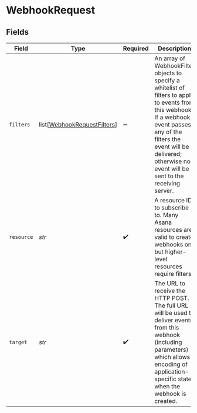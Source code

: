 # WebhookRequest


## Fields

| Field                                                                                                                                                                                                                                        | Type                                                                                                                                                                                                                                         | Required                                                                                                                                                                                                                                     | Description                                                                                                                                                                                                                                  | Example                                                                                                                                                                                                                                      |
| -------------------------------------------------------------------------------------------------------------------------------------------------------------------------------------------------------------------------------------------- | -------------------------------------------------------------------------------------------------------------------------------------------------------------------------------------------------------------------------------------------- | -------------------------------------------------------------------------------------------------------------------------------------------------------------------------------------------------------------------------------------------- | -------------------------------------------------------------------------------------------------------------------------------------------------------------------------------------------------------------------------------------------- | -------------------------------------------------------------------------------------------------------------------------------------------------------------------------------------------------------------------------------------------- |
| `filters`                                                                                                                                                                                                                                    | list[[WebhookRequestFilters](../../models/shared/webhookrequestfilters.md)]                                                                                                                                                                  | :heavy_minus_sign:                                                                                                                                                                                                                           | An array of WebhookFilter objects to specify a whitelist of filters to apply to events from this webhook. If a webhook event passes any of the filters the event will be delivered; otherwise no event will be sent to the receiving server. |                                                                                                                                                                                                                                              |
| `resource`                                                                                                                                                                                                                                   | *str*                                                                                                                                                                                                                                        | :heavy_check_mark:                                                                                                                                                                                                                           | A resource ID to subscribe to. Many Asana resources are valid to create webhooks on, but higher-level resources require filters.                                                                                                             | 12345                                                                                                                                                                                                                                        |
| `target`                                                                                                                                                                                                                                     | *str*                                                                                                                                                                                                                                        | :heavy_check_mark:                                                                                                                                                                                                                           | The URL to receive the HTTP POST. The full URL will be used to deliver events from this webhook (including parameters) which allows encoding of application-specific state when the webhook is created.                                      | https://example.com/receive-webhook/7654?app_specific_param=app_specific_value                                                                                                                                                               |